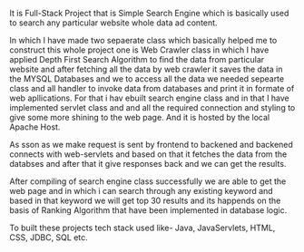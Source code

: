 It is Full-Stack Project that is Simple Search Engine which is basically used to search any particular website whole data ad content. 

In which I have made two sepaerate class which basically helped me to construct this whole project one is Web Crawler class in which I have applied Depth First Search Algorithm to find the data from particular website and after fetching all the data by web crawler it saves the data in the MYSQL Databases and we to access all the data we needed sepearte class and all handler to invoke data from databases and print it in formate of web apllications. For that i hav ebuilt search engine class and in that I have implemented servlet class and and all the required connection and styling to give some more shining to the web page. And it is hosted by the local Apache Host.

As sson as we make request is sent by frontend to backened and backened connects with web-servlets and based on that it fetches the data from the databses and after that it give responses back and we can get the results.

After compiling of search engine class successfully we are able to get the web page and in which i can search through any existing keyword  and based in that keyword we will get top 30 results and its happends on the basis of Ranking Algorithm that have been implemented in database logic.

To built these projects tech stack used like- Java, JavaServlets, HTML, CSS, JDBC, SQL etc.

